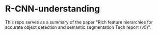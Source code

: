 # R-CNN-understanding
This repo serves as a summary of the paper "Rich feature hierarchies for accurate object detection and semantic segmentation Tech report (v5)".
